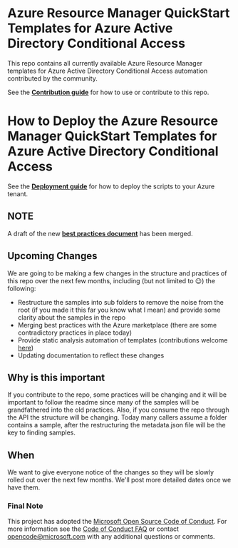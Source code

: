 # Azure Resource Manager QuickStart Templates for Azure Active Directory Conditional Access

This repo contains all currently available Azure Resource Manager templates for Azure Active Directory Conditional Access automation contributed by the community. 

See the [**Contribution guide**](/1-CONTRIBUTION-GUIDE/README.md#contribution-guide) for how to use or contribute to this repo.

# How to Deploy the Azure Resource Manager QuickStart Templates for Azure Active Directory Conditional Access

See the [**Deployment guide**](https://docs.microsoft.com/en-us/azure/logic-apps/logic-apps-deploy-azure-resource-manager-templates) for how to deploy the scripts to your Azure tenant.

## NOTE

A draft of the new [**best practices document**](/1-CONTRIBUTION-GUIDE/best-practices.md) has been merged.

## Upcoming Changes

We are going to be making a few changes in the structure and practices of this repo over the next few months, including (but not limited to :wink:) the following:

- Restructure the samples into sub folders to remove the noise from the root (if you made it this far you know what I mean) and provide some clarity about the samples in the repo
- Merging best practices with the Azure marketplace (there are some contradictory practices in place today)
- Provide static analysis automation of templates (contributions welcome [here](/test/README.md))
- Updating documentation to reflect these changes

## Why is this important

If you contribute to the repo, some practices will be changing and it will be important to follow the readme since many of the samples will be grandfathered into the old practices.  Also, if you consume the repo through the API the structure will be changing.  Today many callers assume a folder contains a sample, after the restructuring the metadata.json file will be the key to finding samples.  

## When

We want to give everyone notice of the changes so they will be slowly rolled out over the next few months.  We'll post more detailed dates once we have them.

### Final Note

This project has adopted the [Microsoft Open Source Code of Conduct](https://opensource.microsoft.com/codeofconduct/). For more information see the [Code of Conduct FAQ](https://opensource.microsoft.com/codeofconduct/faq/) or contact [opencode@microsoft.com](mailto:opencode@microsoft.com) with any additional questions or comments.

